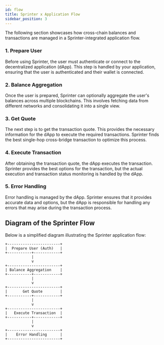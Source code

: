 ```yaml
---
id: flow
title: Sprinter x Application Flow
sidebar_position: 3
---
```


The following section showcases how cross-chain balances and transactions are managed in a Sprinter-integrated application flow.

### 1. Prepare User

Before using Sprinter, the user must authenticate or connect to the decentralized application (dApp). This step is handled by your application, ensuring that the user is authenticated and their wallet is connected.

### 2. Balance Aggregation

Once the user is prepared, Sprinter can optionally aggregate the user's balances across multiple blockchains. This involves fetching data from different networks and consolidating it into a single view.

### 3. Get Quote

The next step is to get the transaction quote. This provides the necessary information for the dApp to execute the required transactions. Sprinter finds the best single-hop cross-bridge transaction to optimize this process.

### 4. Execute Transaction

After obtaining the transaction quote, the dApp executes the transaction. Sprinter provides the best options for the transaction, but the actual execution and transaction status monitoring is handled by the dApp.

### 5. Error Handling

Error handling is managed by the dApp. Sprinter ensures that it provides accurate data and options, but the dApp is responsible for handling any errors that may arise during the transaction process.

## Diagram of the Sprinter Flow

Below is a simplified diagram illustrating the Sprinter application flow:

```plaintext
+------------------------+
|  Prepare User (Auth)   |
+-----------+------------+
            |
            v
+------------------------+
| Balance Aggregation    |
+-----------+------------+
            |
            v
+------------------------+
|       Get Quote        |
+-----------+------------+
            |
            v
+------------------------+
|   Execute Transaction  |
+-----------+------------+
            |
            v
+------------------------+
|    Error Handling      |
+------------------------+
```
